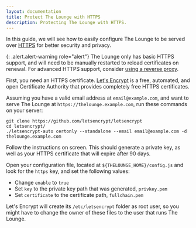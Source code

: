 ```yaml
---
layout: documentation
title: Protect The Lounge with HTTPS
description: Protecting The Lounge with HTTPS.
---
```


In this guide, we will see how to easily configure The Lounge to be served over [HTTPS](https://en.wikipedia.org/wiki/HTTPS) for better security and privacy.

{: .alert.alert-warning role="alert"}
The Lounge only has basic HTTPS support, and will need to be manually restarted to reload certificates on renewal. For advanced HTTPS support, consider [using a reverse proxy](/docs/guides/reverse-proxies).

First, you need an HTTPS certificate. [Let's Encrypt](https://letsencrypt.org/) is a free, automated, and open Certificate Authority that provides completely free HTTPS certificates.

Assuming you have a valid email address at `email@example.com`, and want to serve The Lounge at `https://thelounge.example.com`, run these commands on your server:

```
git clone https://github.com/letsencrypt/letsencrypt
cd letsencrypt/
./letsencrypt-auto certonly --standalone --email email@example.com -d thelounge.example.com
```

Follow the instructions on screen. This should generate a private key, as well as your HTTPS certificate that will expire after 90 days.

Open your configuration file, located at `${THELOUNGE_HOME}/config.js` and look for the `https` key, and set the following values:

- Change `enable` to `true`
- Set `key` to the private key path that was generated, `privkey.pem`
- Set `certificate` to the certificate path, `fullchain.pem`

Let's Encrypt will create its `/etc/letsencrypt` folder as root user, so you might have to change the owner of these files to the user that runs The Lounge.
